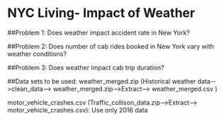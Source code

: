 # NYC Living- Impact of Weather
 


##Problem 1: 
Does weather impact accident rate in New York?


##Problem 2: 
Does number of cab rides booked in New York vary with weather conditions?


##Problem 3: Does weather impact cab trip duration?


##Data sets to be used: 
weather_merged.zip (Historical weather data-->clean_data--> weather_merged.zip-->Extract--> weather_merged.csv )


motor_vehicle_crashes.csv (Traffic_collison_data.zip-->Extract--> motor_vehicle_crashes.csv): Use only 2016 data
